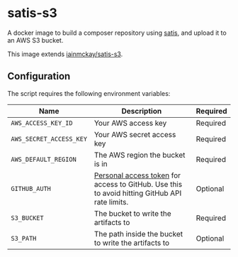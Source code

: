 # satis-s3

A docker image to build a composer repository using [satis](https://github.com/composer/satis), and upload it to an AWS S3 bucket.

This image extends [iainmckay/satis-s3](https://github.com/iainmckay/satis-s3).

## Configuration 

The script requires the following environment variables:

Name | Description | Required
---- | ----------- | --------
`AWS_ACCESS_KEY_ID` | Your AWS access key | Required
`AWS_SECRET_ACCESS_KEY` | Your AWS secret access key | Required
`AWS_DEFAULT_REGION` | The AWS region the bucket is in | Required
`GITHUB_AUTH` | [Personal access token](https://help.github.com/articles/creating-an-access-token-for-command-line-use/) for access to GitHub. Use this to avoid hitting GitHub API rate limits. | Optional
`S3_BUCKET` | The bucket to write the artifacts to | Required
`S3_PATH` | The path inside the bucket to write the artifacts to | Optional
